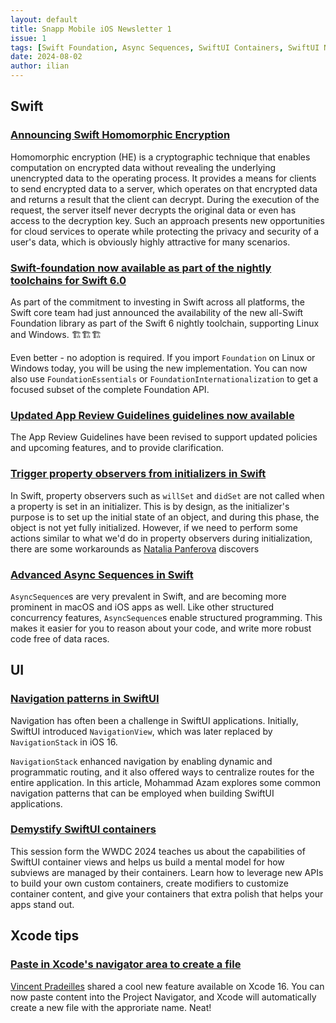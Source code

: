 ```yaml
---
layout: default
title: Snapp Mobile iOS Newsletter 1
issue: 1
tags: [Swift Foundation, Async Sequences, SwiftUI Containers, SwiftUI Navigation Patterns]
date: 2024-08-02
author: ilian
---
```

## Swift

### [Announcing Swift Homomorphic Encryption](https://www.swift.org/blog/announcing-swift-homomorphic-encryption/)

Homomorphic encryption (HE) is a cryptographic technique that enables computation on encrypted data without revealing the underlying unencrypted data to the operating process. It provides a means for clients to send encrypted data to a server, which operates on that encrypted data and returns a result that the client can decrypt. During the execution of the request, the server itself never decrypts the original data or even has access to the decryption key. Such an approach presents new opportunities for cloud services to operate while protecting the privacy and security of a user's data, which is obviously highly attractive for many scenarios.

### [Swift-foundation now available as part of the nightly toolchains for Swift 6.0](https://forums.swift.org/t/swift-foundation-now-available/73530)

As part of the commitment to investing in Swift across all platforms, the Swift core team had just announced the availability of the new all-Swift Foundation library as part of the Swift 6 nightly toolchain, supporting Linux and Windows. 🏗️🏗️🏗️ 

Even better - no adoption is required. If you import `Foundation` on Linux or Windows today, you will be using the new implementation. You can now also use `FoundationEssentials` or `FoundationInternationalization` to get a focused subset of the complete Foundation API.

### [Updated App Review Guidelines guidelines now available](https://developer.apple.com/news/?id=ty0avr2s)

The App Review Guidelines have been revised to support updated policies and upcoming features, and to provide clarification.

### [Trigger property observers from initializers in Swift](https://nilcoalescing.com/blog/TriggerPropertyObserversFromInitializersInSwift/)

In Swift, property observers such as `willSet` and `didSet` are not called when a property is set in an initializer. This is by design, as the initializer's purpose is to set up the initial state of an object, and during this phase, the object is not yet fully initialized. However, if we need to perform some actions similar to what we'd do in property observers during initialization, there are some workarounds as [Natalia Panferova](https://x.com/natpanferova) discovers

### [Advanced Async Sequences in Swift](https://swiftonserver.com/advanced-async-sequences/)

`AsyncSequence`s are very prevalent in Swift, and are becoming more prominent in macOS and iOS apps as well. Like other structured concurrency features, `AsyncSequence`s enable structured programming. This makes it easier for you to reason about your code, and write more robust code free of data races.

## UI

### [Navigation patterns in SwiftUI](https://azamsharp.com/2024/07/29/navigation-patterns-in-swiftui.html)

Navigation has often been a challenge in SwiftUI applications. Initially, SwiftUI introduced `NavigationView`, which was later replaced by `NavigationStack` in iOS 16.

`NavigationStack` enhanced navigation by enabling dynamic and programmatic routing, and it also offered ways to centralize routes for the entire application. In this article, Mohammad Azam explores some common navigation patterns that can be employed when building SwiftUI applications.

### [Demystify SwiftUI containers](https://developer.apple.com/wwdc24/10146)

This session form the WWDC 2024 teaches us about the capabilities of SwiftUI container views and helps us build a mental model for how subviews are managed by their containers. Learn how to leverage new APIs to build your own custom containers, create modifiers to customize container content, and give your containers that extra polish that helps your apps stand out.

## Xcode tips

### [Paste in Xcode's navigator area to create a file](https://x.com/v_pradeilles/status/1818610834232508534)

[Vincent Pradeilles](https://x.com/v_pradeilles) shared a cool new feature available on Xcode 16. You can now paste content into the Project Navigator, and Xcode will automatically create a new file with the approriate name. Neat!
